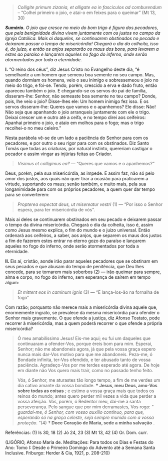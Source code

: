 > *Colligite primum zizania, et alligate ea in fasciculos ad comburendum* – “Colhei primeiro o joio, e atai-o em feixes para o queimar” (Mt 13, 30)

***Sumário.** O joio que cresce no meio do bom trigo é figura dos pecadores, que pela benignidade divina vivem juntamente com os justos no campo da Igreja Católica. Mais ai daqueles, se continuarem obstinados no pecado e deixarem passar o tempo de misericórdia! Chegará o dia da colheita, isso é, do juízo, e então os anjos separarão os maus dos bons, para levarem a estes ao paraíso e lançarem aqueles no fogo do inferno, onde serão atormentados por toda a eternidade.*

**I.** “O reino dos céus”, diz Jesus Cristo no Evangelho deste dia, “é semelhante a um homem que semeou boa semente no seu campo. Mas, quando dormiam os homens, veio o seu inimigo e sobressemeou o joio no meio do trigo, e foi-se. Tendo, porém, crescido a erva e dado fruto, então apareceu também o joio. E chegando-se os servos do pai de família, disseram-lhe: Senhor, não semeaste boa semente no teu campo? Donde, pois, lhe veio o joio? Disse-lhes ele: Um homem inimigo fez isso. E os servos disseram-lhe: Queres que vamos e o apanhemos? Ele disse: Não! Não seja que apanhando o joio arranqueis juntamente com ele o trigo. Deixai crescer um e outro até a ceifa, e no tempo direi aos ceifeiros: Apanhai primeiro o joio, e ataio em molhos para o fogo; mas o trigo recolhei-o no meu celeiro.”

Nesta parábola vê-se de um lado a paciência do Senhor para com os pecadores, e por outro o seu rigor para com os obstinados. Diz Santo Tomás que todas as criaturas, por natural instinto, quereriam castigar o pecador e assim vingar as injúrias feitas ao Criador.

> *Visimus et colligimus ea?* — “Queres que vamos e o apanhemos?”

Deus, porém, pela sua misericórdia, as impede. E assim faz, não só pelo amor dos justos, aos quais não quer tirar a ocasião para praticarem a virtude, suportando os maus; senão também, e muito mais, pela sua longanimidade para com os próprios pecadores, a quem quer dar tempo para se converterem:

> *Propterea expectat deus, ut misereatur vestri* (1) — “Por isso o Senhor espera, para ter misericórdia de vós”.

Mais ai deles se continuarem obstinados em seu pecado e deixarem passar o tempo da divina misericórdia. Chegará o dia da colheita, isso é, assim como Jesus mesmo explica, o fim do mundo e o juízo universal. Então ordenará aos ceifeiros, a saber, aos anjos, que separem os maus dos justos a fim de fazerem estes entrar no eterno gozo do paraíso e lançarem aqueles no fogo do inferno, onde serão atormentados por toda a eternidade.

**II.** Eis aí, cristão, aonde irão parar aqueles pecadores que se obstinam em seus pecados e que abusam do tempo de penitência, que Deu lhes concede, para se tornarem mais soberbos (2) — irão queimar para sempre, alma e corpo, no fogo do inferno, sem esperança de saírem em tempo algum:

> *Et mittent eos in caminum ignis* (3) — “E lança-los-ão na fornalha de fogo”

Com razão; porquanto não merece mais a misericórdia divina aquele que, enormemente ingrato, se prevalece da mesma misericórdia para ofender o Senhor mais gravemente. O que ofende a justiça, diz Afonso Tostato, pode recorrer à misericórdia, mas a quem poderá recorrer o que ofende a própria misericórdia?

> Ó meu amabilíssimo Jesus! Eis-me aqui; eu fui um daqueles que continuaram a ofender-Vos, porque éreis bom para mim. Esperai, Senhor; não me abandoneis agora, já que pela vossa graça espero nunca mais dar-Vos motivo para que me abandoneis. Peza-me, ó Bondade infinita, ter-Vos ofendido, e ter abusado tanto de vossa paciência. Agradeço-Vos por me terdes esperado até agora. De hoje em diante não Vos quero mais trair, como no passado tenho feito.
>
> Vós, ó Senhor, me aturastes tão longo tempo, a fim de me verdes um dia cativo amante da vossa bondade. **† Jesus, meu Deus, amo-Vos sobre todas as coisas** ; e estimo a vossa graça mais que todos os reinos do mundo; antes quero perder mil vezes a vida que perder a vossa afeição. Vós, porém, ó Redentor meu, dai-me a santa perseverança. Pelo sangue que por mim derramastes, Vos rogo: “ *guardai-me, ó Senhor, com vosso auxílio contínuo, para que, esperando só na graça celeste, seja sempre munido com a vossa proteção.* ”(4) **† Doce Coração de Maria, sede a minha salvação** .

Referências: (1) Is 30, 18 (2) Jó 24, 23 (3) Mt 13, 42 (4) Or. Dom. curr.

(LIGÓRIO, Afonso Maria de. Meditações: Para todos os Dias e Festas do Ano: Tomo I: Desde o Primeiro Domingo do Advento até a Semana Santa Inclusive. Friburgo: Herder & Cia, 1921, p. 208-210)
